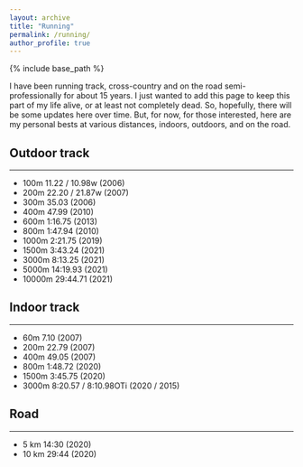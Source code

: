 ```yaml
---
layout: archive
title: "Running"
permalink: /running/
author_profile: true
---
```


{% include base_path %}

I have been running track, cross-country and on the road semi-professionally for about 15 years. I just wanted to add this page to keep this part of my life alive, or at least not completely dead. So, hopefully, there will be some updates here over time. But, for now, for those interested, here are my personal bests at various distances, indoors, outdoors, and on the road.

## Outdoor track
------
* 100m 11.22 / 10.98w (2006)
* 200m 22.20 / 21.87w (2007)
* 300m 35.03 (2006)
* 400m 47.99 (2010)
* 600m 1:16.75 (2013)
* 800m 1:47.94 (2010)
* 1000m 2:21.75 (2019)
* 1500m 3:43.24 (2021)
* 3000m 8:13.25 (2021)
* 5000m 14:19.93 (2021)
* 10000m 29:44.71 (2021)

## Indoor track
------
* 60m 7.10 (2007)
* 200m 22.79 (2007)
* 400m 49.05 (2007)
* 800m 1:48.72 (2020)
* 1500m 3:45.75 (2020)
* 3000m 8:20.57 / 8:10.98OTi (2020 / 2015)

## Road
------
* 5 km 14:30 (2020)
* 10 km 29:44 (2020)
